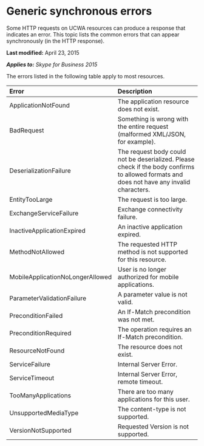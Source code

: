 
# Generic synchronous errors
Some HTTP requests on UCWA resources can produce a response that indicates an error. This topic lists the common errors that can appear synchronously (in the HTTP response).

 **Last modified:** April 23, 2015

 _**Applies to:** Skype for Business 2015_

The errors listed in the following table apply to most resources.



|**Error**|**Description**|
|:-----|:-----|
|ApplicationNotFound|The application resource does not exist.|
|BadRequest|Something is wrong with the entire request (malformed XML/JSON, for example).|
|DeserializationFailure|The request body could not be deserialized. Please check if the body confirms to allowed formats and does not have any invalid characters.|
|EntityTooLarge|The request is too large.|
|ExchangeServiceFailure|Exchange connectivity failure.|
|InactiveApplicationExpired|An inactive application expired.|
|MethodNotAllowed|The requested HTTP method is not supported for this resource.|
|MobileApplicationNoLongerAllowed|User is no longer authorized for mobile applications.|
|ParameterValidationFailure|A parameter value is not valid.|
|PreconditionFailed|An If-Match precondition was not met.|
|PreconditionRequired|The operation requires an If-Match precondition.|
|ResourceNotFound|The resource does not exist.|
|ServiceFailure|Internal Server Error.|
|ServiceTimeout|Internal Server Error, remote timeout.|
|TooManyApplications|There are too many applications for this user.|
|UnsupportedMediaType|The content-type is not supported.|
|VersionNotSupported|Requested Version is not supported.|
